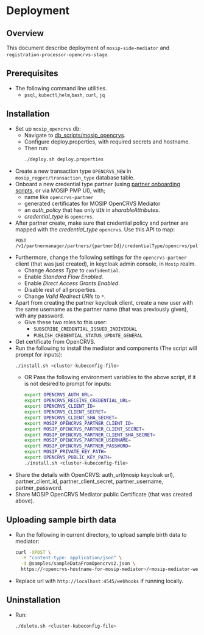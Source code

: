 # Deployment

## Overview
This document describe deployment of `mosip-side-mediator` and `registration-processor-opencrvs-stage`.

## Prerequisites
- The following command line utilities.
  - `psql`, `kubectl`,`helm`,`bash`, `curl`, `jq`

## Installation
- Set up `mosip_opencrvs` db:
  - Navigate to [db_scripts/mosip_opencrvs](../db_scripts/mosip_opencrvs).
  - Configure deploy.properties, with required secrets and hostname.
  - Then run:
    ```sh
    ./deploy.sh deploy.properties
    ```
- Create a new transaction type `OPENCRVS_NEW` in `mosip_regprc/transaction_type` database table.
- Onboard a new credential type partner (using [partner onboarding scripts](https://github.com/mosip/mosip-onboarding/tree/master), or via MOSIP PMP UI), with;
  - name like `opencrvs-partner`
  - generated certificates for MOSIP OpenCRVS Mediator
  - an _auth_policy_ that has only `UIN` in _sharableAttributes_.
  - _credential_type_ is `opencrvs`.
- After partner create, make sure that credential policy and partner are mapped with the _credential_type_ `opencrvs`. Use this API to map:
  ```
  POST /v1/partnermanager/partners/{partnerId}/credentialType/opencrvs/policies/{policyName}
  ```
- Furthermore, change the following settings for the `opencrvs-partner` client (that was just created), in keycloak admin console, in `Mosip` realm.
  - Change _Access Type_ to `confidential`.
  - Enable _Standard Flow Enabled_.
  - Enable _Direct Access Grants Enabled_.
  - Disable rest of all properties.
  - Change _Valid Redirect URIs_ to `*`.
- Apart from creating the partner keycloak client, create a new user with the same username as the partner name (that was previously given), with any password.
  - Give these two roles to this user: 
    - `SUBSCRIBE_CREDENTIAL_ISSUED_INDIVIDUAL`
    - `PUBLISH_CREDENTIAL_STATUS_UPDATE_GENERAL`
- Get certificate from OpenCRVS.
- Run the following to install the mediator and components (The script will prompt for inputs):
    ```sh
    ./install.sh <cluster-kubeconfig-file>
    ```
  - OR Pass the following environment variables to the above script, if it is not desired to prompt for inputs:
    ```sh
    export OPENCRVS_AUTH_URL=
    export OPENCRVS_RECEIVE_CREDENTIAL_URL=
    export OPENCRVS_CLIENT_ID=
    export OPENCRVS_CLIENT_SECRET=
    export OPENCRVS_CLIENT_SHA_SECRET=
    export MOSIP_OPENCRVS_PARTNER_CLIENT_ID=
    export MOSIP_OPENCRVS_PARTNER_CLIENT_SECRET=
    export MOSIP_OPENCRVS_PARTNER_CLIENT_SHA_SECRET=
    export MOSIP_OPENCRVS_PARTNER_USERNAME=
    export MOSIP_OPENCRVS_PARTNER_PASSWORD=
    export MOSIP_PRIVATE_KEY_PATH=
    export OPENCRVS_PUBLIC_KEY_PATH=
    ./install.sh <cluster-kubeconfig-file>
    ```
- Share the details with OpenCRVS: auth_url(mosip keycloak url), partner_client_id, partner_client_secret, partner_username, partner_password.
- Share MOSIP OpenCRVS Mediator public Certificate (that was created above).

## Uploading sample birth data
- Run the following in current directory, to upload sample birth data to mediator:
  ```sh
  curl -XPOST \
    -H "content-type: application/json" \
    -d @samples/sampleDataFromOpencrvs2.json \
    https://<opencrvs-hostname-for-mosip-mediator>/<mosip-mediator-webhooks-uri>
  ```
- Replace url with `http://localhost:4545/webhooks` if running locally.

## Uninstallation
- Run:
    ```sh
    ./delete.sh <cluster-kubeconfig-file>
    ```
